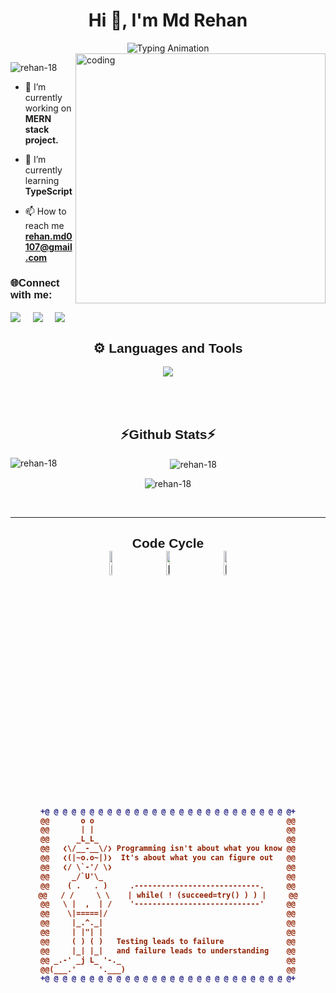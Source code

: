 <h1 align="center">Hi 👋, I'm Md Rehan</h1>

<div align="center">
  <img src="https://readme-typing-svg.demolab.com?font=Calibiri+Code&weight=900&size=35&pause=1000&color=9418F7&center=true&vCenter=true&width=500&height=100&lines=Full Stack Developer!!;Open+Source+contributor;Problem+Solver;AI/ML Enthusiast;" alt="Typing Animation">
</div>

<img align= "right" alt="coding" width="400" src="https://user-images.githubusercontent.com/55389276/140866485-8fb1c876-9a8f-4d6a-98dc-08c4981eaf70.gif">

<p align="left"> <img src="https://komarev.com/ghpvc/?username=rehan-18&label=Profile%20views&color=0e75b6&style=flat" alt="rehan-18" /> </p>

- 🔭 I’m currently working on **MERN stack project.**

- 🌱 I’m currently learning **TypeScript**

- 📫 How to reach me **rehan.md0107@gmail.com**

<h3 align="left" style="font-family: 'Poppins', sans-serif;" >🌐Connect with me:</h3>
<p align="left">
<a href="https://www.linkedin.com/in/mdrehan18/" target="blank"><img align="center" src="https://img.shields.io/badge/LinkedIn-0077B5?style=for-the-badge&logo=linkedin&logoColor=white" /></a> &nbsp;&nbsp;&nbsp;  
<a href="mailto:rehan.md0107@gmail.com" target="blank"><img align="center" src="https://img.shields.io/badge/Gmail-D14836?style=for-the-badge&logo=gmail&logoColor=white" /></a> &nbsp;&nbsp;&nbsp;       
<a href="https://github.com/REHAN-18" target="blank"><img align="center" src="https://img.shields.io/badge/GitHub-100000?style=for-the-badge&logo=github&logoColor=white" /></a>   
</p>

<h2 align="center" style="font-family: 'Poppins', sans-serif;">⚙️ Languages and Tools</h2>

<p align="center">
  <a href="https://skillicons.dev">
    <img src="https://skillicons.dev/icons?i=c,cpp,python,html,css,js,react,typescript,nodejs,expressjs,mysql,mongodb,tailwind,git,github,postman,docker &theme=dark" />
  </a>
</p>
<!-- <hr></hr> -->
<br>
<!-- <details> -->
<div align="center" width="50"><br>
<h2 align="center" style="font-family: 'Poppins', sans-serif;"> ⚡Github Stats⚡</h2>
  
<p><img align="left" src="https://github-readme-stats.vercel.app/api/top-langs?username=rehan-18&show_icons=true&locale=en&layout=compact&theme=midnight-purple" alt="rehan-18" </p>

<p>&nbsp;<img align="center" src="https://github-readme-stats.vercel.app/api?username=rehan-18&show_icons=true&locale=en&theme=midnight-purple" alt="rehan-18" /></p>

<p><img align="center" src="https://github-readme-streak-stats.herokuapp.com/?user=rehan-18&theme=midnight-purple" alt="rehan-18" /></p></br>
<!-- </details> -->
<hr></hr>
<div align="center" width="50">
<h2 align="center" style="font-family: 'Poppins', sans-serif;">Code Cycle<br>

<img src="https://raw.githubusercontent.com/Tarikul-Islam-Anik/Animated-Fluent-Emojis/master/Emojis/Smilies/Face%20with%20Spiral%20Eyes.png" width="10%" alt="Broken system!"/>
&nbsp;&nbsp;&nbsp;&nbsp;&nbsp;
<img src="https://raw.githubusercontent.com/Tarikul-Islam-Anik/Animated-Fluent-Emojis/master/Emojis/Smilies/Relieved%20Face.png" width="10%" alt="It's  working!"/>
&nbsp;&nbsp;&nbsp;&nbsp;&nbsp;
<img src="https://raw.githubusercontent.com/Tarikul-Islam-Anik/Animated-Fluent-Emojis/master/Emojis/Smilies/Astonished%20Face.png" width="10%" alt="It's working but you don't know how!"/>
<br>
</div>

<h4 align="center">
  
```diff
+@ @ @ @ @ @ @ @ @ @ @ @ @ @ @ @ @ @ @ @ @ @ @ @ @ @ @ @+
@@       o o                                           @@
@@       | |                                           @@
@@      _L_L_                                          @@
@@   ❮\/__-__\/❯ Programming isn't about what you know @@
@@   ❮(|~o.o~|)❯  It's about what you can figure out   @@
@@   ❮/ \`-'/ \❯                                       @@
@@     _/`U'\_                                         @@
@@    ( .   . )     .----------------------------.     @@
@@   / /     \ \    | while( ! (succeed=try() ) ) |     @@
@@   \ |  ,  | /    '----------------------------'     @@
@@    \|=====|/                                        @@
@@     |_.^._|                                         @@
@@     | |"| |                                         @@
@@     ( ) ( )   Testing leads to failure              @@
@@     |_| |_|   and failure leads to understanding    @@
@@ _.-' _j L_ '-._                                     @@
@@(___.'     '.___)                                    @@
+@ @ @ @ @ @ @ @ @ @ @ @ @ @ @ @ @ @ @ @ @ @ @ @ @ @ @ @+
```

</h4>  

